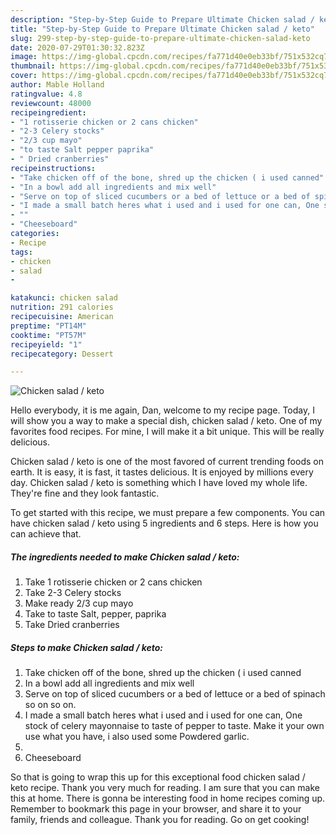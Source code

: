 ```yaml
---
description: "Step-by-Step Guide to Prepare Ultimate Chicken salad / keto"
title: "Step-by-Step Guide to Prepare Ultimate Chicken salad / keto"
slug: 299-step-by-step-guide-to-prepare-ultimate-chicken-salad-keto
date: 2020-07-29T01:30:32.823Z
image: https://img-global.cpcdn.com/recipes/fa771d40e0eb33bf/751x532cq70/chicken-salad-keto-recipe-main-photo.jpg
thumbnail: https://img-global.cpcdn.com/recipes/fa771d40e0eb33bf/751x532cq70/chicken-salad-keto-recipe-main-photo.jpg
cover: https://img-global.cpcdn.com/recipes/fa771d40e0eb33bf/751x532cq70/chicken-salad-keto-recipe-main-photo.jpg
author: Mable Holland
ratingvalue: 4.8
reviewcount: 48000
recipeingredient:
- "1 rotisserie chicken or 2 cans chicken"
- "2-3 Celery stocks"
- "2/3 cup mayo"
- "to taste Salt pepper paprika"
- " Dried cranberries"
recipeinstructions:
- "Take chicken off of the bone, shred up the chicken ( i used canned"
- "In a bowl add all ingredients and mix well"
- "Serve on top of sliced cucumbers or a bed of lettuce or a bed of spinach so on so on."
- "I made a small batch heres what i used and i used for one can, One stock of celery mayonnaise to taste of pepper to taste. Make it your own use what you have, i also used some Powdered garlic."
- ""
- "Cheeseboard"
categories:
- Recipe
tags:
- chicken
- salad
- 

katakunci: chicken salad  
nutrition: 291 calories
recipecuisine: American
preptime: "PT14M"
cooktime: "PT57M"
recipeyield: "1"
recipecategory: Dessert

---
```



![Chicken salad / keto](https://img-global.cpcdn.com/recipes/fa771d40e0eb33bf/751x532cq70/chicken-salad-keto-recipe-main-photo.jpg)

Hello everybody, it is me again, Dan, welcome to my recipe page. Today, I will show you a way to make a special dish, chicken salad / keto. One of my favorites food recipes. For mine, I will make it a bit unique. This will be really delicious.



Chicken salad / keto is one of the most favored of current trending foods on earth. It is easy, it is fast, it tastes delicious. It is enjoyed by millions every day. Chicken salad / keto is something which I have loved my whole life. They're fine and they look fantastic.


To get started with this recipe, we must prepare a few components. You can have chicken salad / keto using 5 ingredients and 6 steps. Here is how you can achieve that.

<!--inarticleads1-->

##### The ingredients needed to make Chicken salad / keto:

1. Take 1 rotisserie chicken or 2 cans chicken
1. Take 2-3 Celery stocks
1. Make ready 2/3 cup mayo
1. Take to taste Salt, pepper, paprika
1. Take  Dried cranberries




<!--inarticleads2-->

##### Steps to make Chicken salad / keto:

1. Take chicken off of the bone, shred up the chicken ( i used canned
1. In a bowl add all ingredients and mix well
1. Serve on top of sliced cucumbers or a bed of lettuce or a bed of spinach so on so on.
1. I made a small batch heres what i used and i used for one can, One stock of celery mayonnaise to taste of pepper to taste. Make it your own use what you have, i also used some Powdered garlic.
1. 
1. Cheeseboard




So that is going to wrap this up for this exceptional food chicken salad / keto recipe. Thank you very much for reading. I am sure that you can make this at home. There is gonna be interesting food in home recipes coming up. Remember to bookmark this page in your browser, and share it to your family, friends and colleague. Thank you for reading. Go on get cooking!
